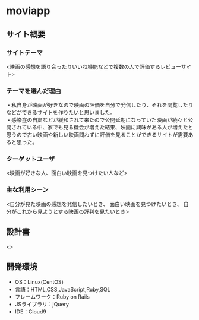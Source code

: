 # moviapp

## サイト概要
### サイトテーマ
<映画の感想を語り合ったりいいね機能などで複数の人で評価するレビューサイト>

### テーマを選んだ理由
・私自身が映画が好きなので映画の評価を自分で発信したり、それを閲覧したりなどができるサイトを作りたいと思いました。<br>
・感染症の自粛などが緩和されて来たので公開延期になっていた映画が続々と公開されている中、家でも見る機会が増えた結果、映画に興味がある人が増えたと思うので古い映画や新しい映画問わずに評価を見ることができるサイトが需要あると思った。

### ターゲットユーザ
<映画が好きな人、面白い映画を見つけたい人など>

### 主な利用シーン
<自分が見た映画の感想を発信したいとき、
 面白い映画を見つけたいとき、
 自分がこれから見ようとする映画の評判を見たいとき>

## 設計書
<>

## 開発環境
- OS：Linux(CentOS)
- 言語：HTML,CSS,JavaScript,Ruby,SQL
- フレームワーク：Ruby on Rails
- JSライブラリ：jQuery
- IDE：Cloud9
